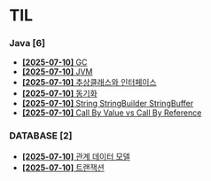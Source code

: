 # TIL
 
### Java [6]
- [**[2025-07-10]**  GC](https://github.com/A-lass/TIL/blob/main/Java/GC.md)
- [**[2025-07-10]**  JVM](https://github.com/A-lass/TIL/blob/main/Java/JVM.md)
- [**[2025-07-10]**  추상클래스와 인터페이스](https://github.com/A-lass/TIL/blob/main/Java/추상클래스와_인터페이스.md)
- [**[2025-07-10]**  동기화](https://github.com/A-lass/TIL/blob/main/Java/동기화.md)
- [**[2025-07-10]**  String StringBuilder StringBuffer](https://github.com/A-lass/TIL/blob/main/Java/String_StringBuilder_StringBuffer.md)
- [**[2025-07-10]**  Call By Value vs Call By Reference](https://github.com/A-lass/TIL/blob/main/Java/Call_By_Value_vs_Call_By_Reference.md)
### DATABASE [2]
- [**[2025-07-10]**  관계 데이터 모델](https://github.com/A-lass/TIL/blob/main/DATABASE/관계_데이터_모델.md)
- [**[2025-07-10]**  트랜잭션](https://github.com/A-lass/TIL/blob/main/DATABASE/트랜잭션.md)
